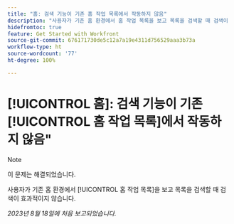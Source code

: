 ```yaml
---
title: "홈: 검색 기능이 기존 홈 작업 목록에서 작동하지 않음"
description: "사용자가 기존 홈 환경에서 홈 작업 목록을 보고 목록을 검색할 때 검색이 효과적이지 않습니다."
hidefromtoc: true
feature: Get Started with Workfront
source-git-commit: 676171730de5c12a7a19e4311d756529aaa3b73a
workflow-type: ht
source-wordcount: '77'
ht-degree: 100%

---
```



# [!UICONTROL 홈]: 검색 기능이 기존 [!UICONTROL 홈 작업 목록]에서 작동하지 않음&quot;

>[!NOTE]
>
>이 문제는 해결되었습니다.

사용자가 기존 홈 환경에서 [!UICONTROL 홈 작업 목록]을 보고 목록을 검색할 때 검색이 효과적이지 않습니다.

_2023년 8월 18일에 처음 보고되었습니다._

